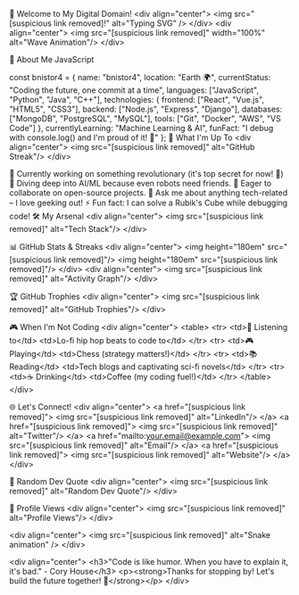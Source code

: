 🌟 Welcome to My Digital Domain!
&lt;div align="center">
&lt;img src="[suspicious link removed]!" alt="Typing SVG" />
&lt;/div>
&lt;div align="center">
&lt;img src="[suspicious link removed]" width="100%" alt="Wave Animation"/>
&lt;/div>

🚀 About Me
JavaScript

const bnistor4 = {
  name: "bnistor4",
  location: "Earth 🌍",
  currentStatus: "Coding the future, one commit at a time",
  languages: ["JavaScript", "Python", "Java", "C++"],
  technologies: {
    frontend: ["React", "Vue.js", "HTML5", "CSS3"],
    backend: ["Node.js", "Express", "Django"],
    databases: ["MongoDB", "PostgreSQL", "MySQL"],
    tools: ["Git", "Docker", "AWS", "VS Code"]
  },
  currentlyLearning: "Machine Learning & AI",
  funFact: "I debug with console.log() and I'm proud of it! 🐛"
};
🎯 What I'm Up To
&lt;div align="center">
&lt;img src="[suspicious link removed]" alt="GitHub Streak"/>
&lt;/div>

🔭 Currently working on something revolutionary (it's top secret for now! 🤫)
🌱 Diving deep into AI/ML because even robots need friends.
👯 Eager to collaborate on open-source projects.
💬 Ask me about anything tech-related – I love geeking out!
⚡ Fun fact: I can solve a Rubik's Cube while debugging code!
🛠️ My Arsenal
&lt;div align="center">
&lt;img src="[suspicious link removed]" alt="Tech Stack"/>
&lt;/div>

📊 GitHub Stats & Streaks
&lt;div align="center">
&lt;img height="180em" src="[suspicious link removed]"/>
&lt;img height="180em" src="[suspicious link removed]"/>
&lt;/div>
&lt;div align="center">
&lt;img src="[suspicious link removed]" alt="Activity Graph"/>
&lt;/div>

🏆 GitHub Trophies
&lt;div align="center">
&lt;img src="[suspicious link removed]" alt="GitHub Trophies"/>
&lt;/div>

🎮 When I'm Not Coding
&lt;div align="center">
&lt;table>
&lt;tr>
&lt;td>🎵 Listening to&lt;/td>
&lt;td>Lo-fi hip hop beats to code to&lt;/td>
&lt;/tr>
&lt;tr>
&lt;td>🎮 Playing&lt;/td>
&lt;td>Chess (strategy matters!)&lt;/td>
&lt;/tr>
&lt;tr>
&lt;td>📚 Reading&lt;/td>
&lt;td>Tech blogs and captivating sci-fi novels&lt;/td>
&lt;/tr>
&lt;tr>
&lt;td>☕ Drinking&lt;/td>
&lt;td>Coffee (my coding fuel!)&lt;/td>
&lt;/tr>
&lt;/table>
&lt;/div>

🌐 Let's Connect!
&lt;div align="center">
&lt;a href="[suspicious link removed]">
&lt;img src="[suspicious link removed]" alt="LinkedIn"/>
&lt;/a>
&lt;a href="[suspicious link removed]">
&lt;img src="[suspicious link removed]" alt="Twitter"/>
&lt;/a>
&lt;a href="mailto:your.email@example.com">
&lt;img src="[suspicious link removed]" alt="Email"/>
&lt;/a>
&lt;a href="[suspicious link removed]">
&lt;img src="[suspicious link removed]" alt="Website"/>
&lt;/a>
&lt;/div>

💭 Random Dev Quote
&lt;div align="center">
&lt;img src="[suspicious link removed]" alt="Random Dev Quote"/>
&lt;/div>

👀 Profile Views
&lt;div align="center">
&lt;img src="[suspicious link removed]" alt="Profile Views"/>
&lt;/div>

&lt;div align="center">
&lt;img src="[suspicious link removed]" alt="Snake animation" />
&lt;/div>

&lt;div align="center">
&lt;h3>"Code is like humor. When you have to explain it, it's bad." - Cory House&lt;/h3>
&lt;p>&lt;strong>Thanks for stopping by! Let's build the future together! 🚀&lt;/strong>&lt;/p>
&lt;/div>
